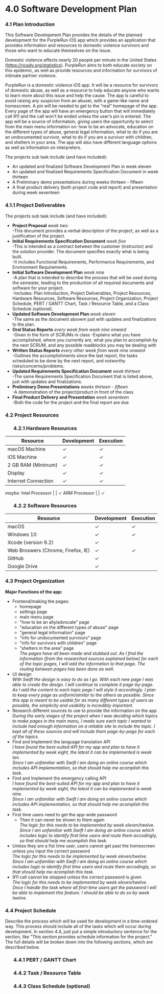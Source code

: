 # 4.0 Software Development Plan
  
### 4.1   Plan Introduction  
This Software Development Plan provides the details of the planned development for the PurpleRun iOS app which provides an application that provides information and resources to domestic violence survivors and those who want to educate themselves on the issue.  
  
Domestic violence affects nearly 20 people per minute in the United States (https://ncadv.org/statistics). PurpleRun aims to both educate society on this epidemic, as well as provide resources and information for survivors of intimate partner violence.  
  
PurpleRun is a domestic violence iOS app. It will be a resource for survivors of domestic abuse, as well as a resource to help educate anyone who wants to learn more about this issue and help the cause. The app is careful to avoid raising any suspicion from an abuser, with a game-like name and homescreen. A pin will be needed to get to the “real” homepage of the app. Every page of the app will have an emergency button that will immediately call 911 and the call won't be ended unless the user’s pin is entered. The app will be a source of informatoin, giving users the opportunity to select from the main menu information on: how to be an advocate, education on the different types of abuse, general legal information, what to do if you are an undocumented survivor, what to do if you are a survivor with children, and shelters in your area. The app will also have different language options as well as information on interpreters.   
  
The projects sub task include (and have included):  
* An updated and finalized Software Development Plan in week eleven  
* An updated and finalized Requirements Specification Document in week thirteen  
* A Preliminary demo presentations during weeks thirteen - fifteen  
* A final product delivery (both project code and report) and presentation during week seventeen  
  
### 4.1.1 Project Deliverables  
The projects sub task include (and have included):  
* **Project Proposal** *week two:*  
    -This document provides a verbal description of the project, as well as a justification of the project. 
* **Initial Requirements Specification Document** *week five*  
    -This is intended as a contract between the customer (instructor) and the solution provider. The document specifies exactly what is being built.   
    -It includes Functional Requirements, Performance Requirements, and Environment Requirements.    
* **Initial Software Development Plan** *week nine*  
    -A plan that is intended to describe the process that will be used during the semester, leading to the production of all required documents and software for your project.  
    -Includes: Plan Introduction, Project Deliverables, Project Resources, Hardware Resources, Software Resources, Project Organization, Project Schedule, PERT / GANTT Chart, Task / Resource Table, and a Class Schedule (optional).
* **Updated Software Development Plan** *week eleven*  
    -The same as the document abovem just with updates and finalizations to the plan. 
* **Oral Status Reports** *every week from week nine onward*  
    -Given in the form of SCRUMs in class
    -Explains what you have accomplished, where you currently are, what you plan to accomplish by the next SCRUM, and any possible roadblocks you may be dealing with 
* **Written Status Reports** *every other week from week nine onward*  
    -Outlines the accomplishments since the last report, the tasks scheduled to be done by the next report, and notworthy risks/concerns/problems. 
* **Updated Requirements Specification Document** *week thirteen*  
    -The same Requirements Specification Document that is listed above, just with updates and finalizations. 
* **Preliminary Demo Presentations** *weeks thirteen - fifteen*  
    -A demonstration of the project/product in front of the class 
* **Final Product Delivery and Presentation** *week seventeen*  
    -Both the code for the project and the final report are due  
    
### 4.2   Project Resources  
### &nbsp;&nbsp;&nbsp;&nbsp;&nbsp;&nbsp; 4.2.1 Hardware Resources  
  Resource               | Development   | Execution
  ------------------     | ------------- | -----------
  macOS Machine          | ✓             | ✓
  iOS Machine            | ✓             | ✓
  2 GB RAM (Minimum)     | ✓             | ✓
  Display                | ✓             | ✓
  Internet Connection    | ✓             | ✓
 *maybe:*
  Intel Processor        |               | ✓
  ARM Processor          |               | ✓

### &nbsp;&nbsp;&nbsp;&nbsp;&nbsp;&nbsp; 4.2.2 Software Resources  
  Resource                                 | Development   | Execution
  ---------------------------------------- | ------------- | ---------
  macOS                                    | ✓             | ✓
  Windows 10                               | ✓             | ✓
  Xcode (version 9.2)                      | ✓             |  
  Web Broswers (Chrome, Firefox, IE)       | ✓             | ✓
  GitHub                                   | ✓             |
  Google Drive                             | ✓             |  
  
### 4.3   Project Organization  
**Major Functions of the app:**    
* Frontend/making the pages:  
    * homepage  
    * settings page  
    * main menu page  
    * "how to be an ally/advocate" page
    * "education on the different types of abuse" page  
    * "general legal information" page  
    * "info for undocumented survivors" page 
    * "info for survivors with children" page  
    * "shelters in the area" page    
*The pages have all been made and stubbed out. As I find the information (from the researched sources explained below) for each of the topic pages, I will add the information to that page. The routing between pages has been done as well.* 
* UI design  
    *With Swift the design is easy to do as I go. With each new page I was able to create the design. I will continue to complete it page-by-page.*  
    *As I add the content to each topic page I will style it accordingly. I plan to keep every page as uniform/similar to the others as possible. Since this app is meant to be usable for as many different types of users as possible, the simplicity and usability is incredibly important.*
* Research different sources to use to provide the information on the app  
*During the early stages of the project when I was deciding which topics to make pages in the main menu, I made sure each topic I wanted to include had enough information on a reliable site to include the topic. I kept all of these sources and will include them page-by-page for each of the topics.* 
* Find and Implement the language translation API  
*I have found the best-suited API for my app and plan to have it implemented by week eight, the latest it can be implemented is week ten.*  
*Since I am unfamiliar with Swift I am doing an online course which includes API implementation, so that should help me acomplish this task.*
* Find and Implement the emergency calling API  
*I have found the best-suited API for my app and plan to have it implemented by week eight, the latest it can be implemented is week nine.*  
*Since I am unfamiliar with Swift I am doing an online course which includes API implementation, so that should help me acomplish this task.*
* First time users need to get the app-wide password  
    * Then it can never be shown to them again  
*The logic for this needs to be implemented by week eleven/twelve.*  
*Since I am unfamiliar with Swift I am doing an online course which includes logic to identify first time users and route them accodingly, so that should help me acomplish this task.*
* Unless they are a fist time user, users cannot get past the homescreen unless you input the correct password  
*The logic for this needs to be implemented by week eleven/twelve.*  
*Since I am unfamiliar with Swift I am doing an online course which includes logic to identify first time users and route them accodingly, so that should help me acomplish this task.*
* 911 call cannot be stopped unless the correct password is given  
*The logic for this needs to be implemented by week eleven/twelve.*  
*Once I handle the task where all first-time users get the password I will be able to implement this feature. I should be able to do so by week twelve.*

### 4.4   Project Schedule  
Describe the process which will be used for development in a time-ordered way. This process should include all of the tasks which will occur during development. In section 4.4, just put a simple introductory sentence for the section, like "This section provides schedule information for the <your project name here> project." The full details will be broken down into the following sections, which are described below.
### &nbsp;&nbsp;&nbsp;&nbsp;&nbsp;&nbsp; 4.4.1 PERT / GANTT Chart  
### &nbsp;&nbsp;&nbsp;&nbsp;&nbsp;&nbsp; 4.4.2 Task / Resource Table  
### &nbsp;&nbsp;&nbsp;&nbsp;&nbsp;&nbsp; 4.4.3 Class Schedule (optional)

